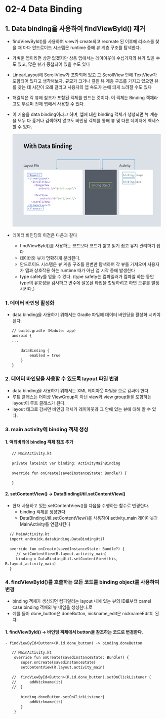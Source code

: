 # 02-4 Data Binding

## 1. Data binding을 사용하여 findViewById() 제거
 - findViewById()를 사용하여 view가 create되고 recreate 된 이후에 리소스를 찾을 때 마다 안드로이드 시스템은 runtime 중에 뷰 계층 구조를 탐색한다.
 - 가벼운 앱이라면 상관 없겠지만 상용 앱에서는 레이아웃에 수십가지의 뷰가 있을 수도 있고, 많은 뷰가 중첩되어 있을 수도 있다
 - LinearLayout에 ScrollView가 포함되어 있고 그 ScrollView 안에 TextView가 포함되어 있다고 생각해보자. 규모가 크거나 깊은 뷰 계층 구조를 가지고 있으면 뷰를 찾는 데 시간이 오래 걸리고 사용자의 앱 속도가 눈에 띄게 느려질 수도 있다
 - 해결책은 각 뷰에 참조가 포함된 객체를 만드는 것이다. 이 객체는 Binding 객체라고도 부르며 전체 앱에서 사용할 수 있다.
 - 이 기술을 data binding이라고 하며, 앱에 대한 binding 객체가 생성되면 뷰 계층을 모두 다 훑거나 검색하지 않고도 바인딩 객체를 통해 뷰 및 다른 데이터에 엑세스 할 수 있다.
 
   <img src="./images/DataBinding.jpeg"  width="500" height="300">
   
 - 데이터 바인딩의 이점은 다음과 같다
    - findViewById()를 사용하는 코드보다 코드가 짧고 읽기 쉽고 유지 관리하기 쉽다
    - 데이터와 뷰가 명확하게 분리된다.
    - 안드로이드 시스템은 뷰 계층 구조를 한번만 탐색하여 각 뷰를 가져오며 사용자가 앱과 상호작용 하는 runtime 때가 아닌 앱 시작 중에 발생한다
    - type safety를 얻을 수 있다. (type safety는 컴파일러가 컴파일 하는 동안 type의 유효성을 검사하고 변수에 잘못된 타입을 할당하려고 하면 오류를 발생시킨다.)
    
### 1. 데이터 바인딩 활성화
 - data binding을 사용하기 위해서는 Gradle 파일에 데이터 바인딩을 활성화 시켜야 된다.
 
 ```
    // build.gradle (Module: app)
    android {
    ...
    
        dataBinding {
            enabled = true
        }
    }
 ```

### 2. 데이터 바인딩을 사용할 수 있도록 layout 파일 변경
 - data binding을 사용하기 위해서는 XML 레이아웃 파일을 <layout>으로 감싸야 한다.
 - 루트 클래스는 더이상 ViewGroup이 아닌 view와 view group들을 포함하는 layout이 루트 클래스가 된다.
 - layout 태그로 감싸면 바인딩 객체가 레이아웃과 그 안에 있는 뷰에 대해 알 수 있다.

### 3. main activity에 binding 객체 생성
 
 #### 1. 액티비티에 binding 객체 참조 추가

 ```
    // MainActivity.kt
    
    private lateinit var binding: ActivityMainBinding
    
    override fun onCreate(savedInstanceState: Bundle?) {
    
    }
 ```
 
 #### 2. setContentView() -> DataBindingUtil.setContentView()
  - 현재 사용하고 있는 setContentView()를 다음을 수행하는 함수로 변경한다.
    - binding 객체를 생성한다
    - DataBindingUtil.setContentView()를 사용하여 activity_main 레이아웃과 MainActivity를 연결시킨다
  
  ```
    // MainActivity.kt
    import androidx.databinding.DataBindingUtil
    
    override fun onCreate(savedInstanceState: Bundle?) {
       // setContentView(R.layout.activity_main)
       binding = DataBindingUtil.setContentView(this, R.layout_activity_main)
    }    
  ```
  
### 4. findViewById()를 호출하는 모든 코드를 binding object를 사용하여 변경
 - binding 객체가 생성되면 컴파일러는 layout 내에 있는 뷰의 ID로부터 camel case binding 객체의 뷰 네임을 생성한다.로
 - 예를 들어 done_button은 doneButton, nickname_edit은 nicknameEdit이 된다.
 
 #### 1. findViewById() -> 바인딩 객체에서 button을 참조하는 코드로 변경한다.
    - findViewById<Button>(R.id.done_button) -> binding.doneButton
 ```
    // MainActivity.kt
     override fun onCreate(savedInstanceState: Bundle?) {
        super.onCreate(savedInstanceState)
        setContentView(R.layout.activity_main)
    
    //  findViewById<Button>(R.id.done_button).setOnClickListener {
    //      addNickname(it)
    //  }
    
        binding.doneButton.setOnClickListener{
            addNickname(it)
        }    
     }
 ```